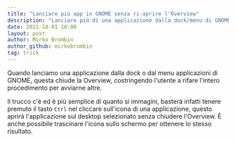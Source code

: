 ```yaml
---
title: "Lanciare più app in GNOME senza ri-aprire l'Overview"
description: "Lanciare più di una applicazione dalla dock/menu di GNOME senza ri-aprire l'Overview"
date: 2021-10-01 18:00
layout: post
author: Mirko Brombin
author_github: mirkobrombin
tag: trick
---
```


Quando lanciamo una applicazione dalla dock o dal menu applicazioni di GNOME, questa chiude 
la Overview, costringendo l'utente a rifare l'intero procedimento per avviarne altre.

Il trucco c'è ed è più semplice di quanto si immagini, basterà infatti tenere premuto il
tasto `Ctrl` nel cliccare sull'icona di una applicazione, questo aprirà l'applicazione sul
desktop selezionato senza chiudere l'Overview. È anche possibile trascinare l'icona sullo
schermo per ottenere lo stesso risultato.
